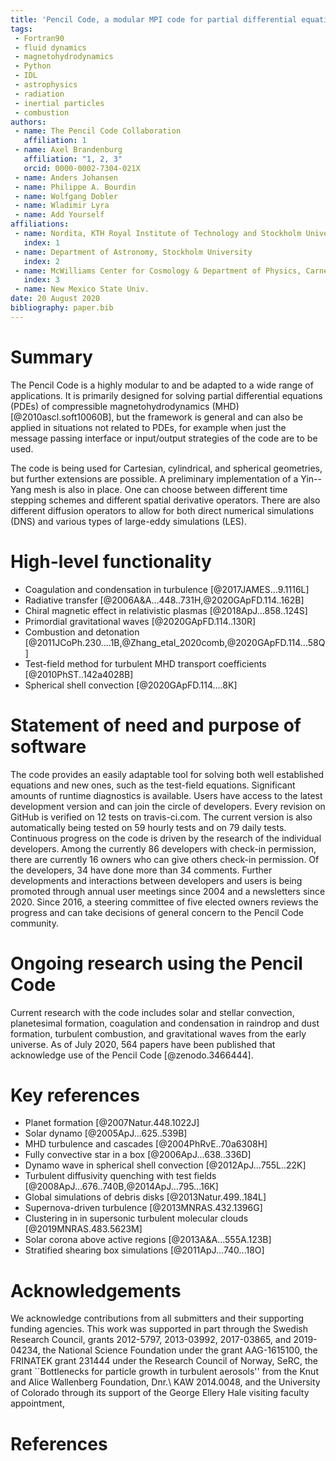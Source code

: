 ```yaml
---
title: 'Pencil Code, a modular MPI code for partial differential equation: multipurpose and multiuser-maintained'
tags:
 - Fortran90
 - fluid dynamics
 - magnetohydrodynamics
 - Python
 - IDL
 - astrophysics
 - radiation
 - inertial particles
 - combustion
authors:
 - name: The Pencil Code Collaboration
   affiliation: 1
 - name: Axel Brandenburg
   affiliation: "1, 2, 3"
   orcid: 0000-0002-7304-021X
 - name: Anders Johansen
 - name: Philippe A. Bourdin
 - name: Wolfgang Dobler
 - name: Wladimir Lyra
 - name: Add Yourself
affiliations:
 - name: Nordita, KTH Royal Institute of Technology and Stockholm University
   index: 1
 - name: Department of Astronomy, Stockholm University
   index: 2
 - name: McWilliams Center for Cosmology & Department of Physics, Carnegie Mellon University
   index: 3
 - name: New Mexico State Univ.
date: 20 August 2020
bibliography: paper.bib
---
```


# Summary

The Pencil Code is a highly modular to and be adapted to a wide
range of applications.
It is primarily designed for solving partial differential equations
(PDEs) of compressible magnetohydrodynamics (MHD) [@2010ascl.soft10060B],
but the framework is general and can also be applied in situations not
related to PDEs, for example when just the message passing interface or
input/output strategies of the code are to be used.

The code is being used for Cartesian, cylindrical, and spherical geometries,
but further extensions are possible.
A preliminary implementation of a Yin--Yang mesh is also in place.
One can choose between different time stepping schemes and different
spatial derivative operators.
There are also different diffusion operators to allow for both direct numerical
simulations (DNS) and various types of large-eddy simulations (LES).

# High-level functionality

* Coagulation and condensation in turbulence [@2017JAMES...9.1116L]
* Radiative transfer [@2006A&A...448..731H,@2020GApFD.114..162B]
* Chiral magnetic effect in relativistic plasmas [@2018ApJ...858..124S]
* Primordial gravitational waves [@2020GApFD.114..130R]
* Combustion and detonation [@2011JCoPh.230....1B,@Zhang_etal_2020comb,@2020GApFD.114...58Q]
* Test-field method for turbulent MHD transport coefficients [@2010PhST..142a4028B]
* Spherical shell convection [@2020GApFD.114....8K]

# Statement of need and purpose of software

The code provides an easily adaptable tool for solving both well
established equations and new ones, such as the test-field equations.
Significant amounts of runtime diagnostics is available.
Users have access to the latest development version and can
join the circle of developers.
Every revision on GitHub is verified on 12 tests on travis-ci.com.
The current version is also automatically being tested on 59 hourly
tests and on 79 daily tests.
Continuous progress on the code is driven by the research of the
individual developers.
Among the currently 86 developers with check-in permission, there are
currently 16 owners who can give others check-in permission.
Of the developers, 34 have done more than 34 comments.
Further developments and interactions between developers and users is
being promoted through annual user meetings since 2004 and a newsletters
since 2020.
Since 2016, a steering committee of five elected owners reviews the
progress and can take decisions of general concern to the Pencil Code
community.

# Ongoing research using the Pencil Code

Current research with the code includes solar and stellar convection,
planetesimal formation, coagulation and condensation in raindrop and dust formation,
turbulent combustion, and gravitational waves from the early universe.
As of July 2020, 564 papers have been published that acknowledge use of
the Pencil Code [@zenodo.3466444].

# Key references

* Planet formation [@2007Natur.448.1022J]
* Solar dynamo [@2005ApJ...625..539B]
* MHD turbulence and cascades [@2004PhRvE..70a6308H]
* Fully convective star in a box [@2006ApJ...638..336D]
* Dynamo wave in spherical shell convection [@2012ApJ...755L..22K]
* Turbulent diffusivity quenching with test fields [@2008ApJ...676..740B,@2014ApJ...795...16K]
* Global simulations of debris disks [@2013Natur.499..184L]
* Supernova-driven turbulence [@2013MNRAS.432.1396G]
* Clustering in in supersonic turbulent molecular clouds [@2019MNRAS.483.5623M]
* Solar corona above active regions [@2013A&A...555A.123B]
* Stratified shearing box simulations [@2011ApJ...740...18O]

# Acknowledgements

We acknowledge contributions from all submitters and their supporting
funding agencies.
This work was supported in part through the Swedish Research Council,
grants 2012-5797, 2013-03992, 2017-03865, and 2019-04234,
the National Science Foundation under the grant AAG-1615100,
the FRINATEK grant 231444 under the Research Council of Norway, SeRC,
the grant ``Bottlenecks for particle growth in turbulent aerosols''
from the Knut and Alice Wallenberg Foundation, Dnr.\ KAW 2014.0048,
and the University of Colorado through its support of the
George Ellery Hale visiting faculty appointment,

# References


